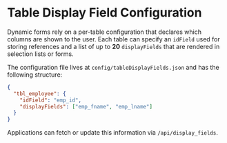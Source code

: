 # Table Display Field Configuration

Dynamic forms rely on a per-table configuration that declares which columns are shown to the user.  Each table can specify an `idField` used for storing references and a list of up to **20** `displayFields` that are rendered in selection lists or forms.

The configuration file lives at `config/tableDisplayFields.json` and has the following structure:

```json
{
  "tbl_employee": {
    "idField": "emp_id",
    "displayFields": ["emp_fname", "emp_lname"]
  }
}
```

Applications can fetch or update this information via `/api/display_fields`.

